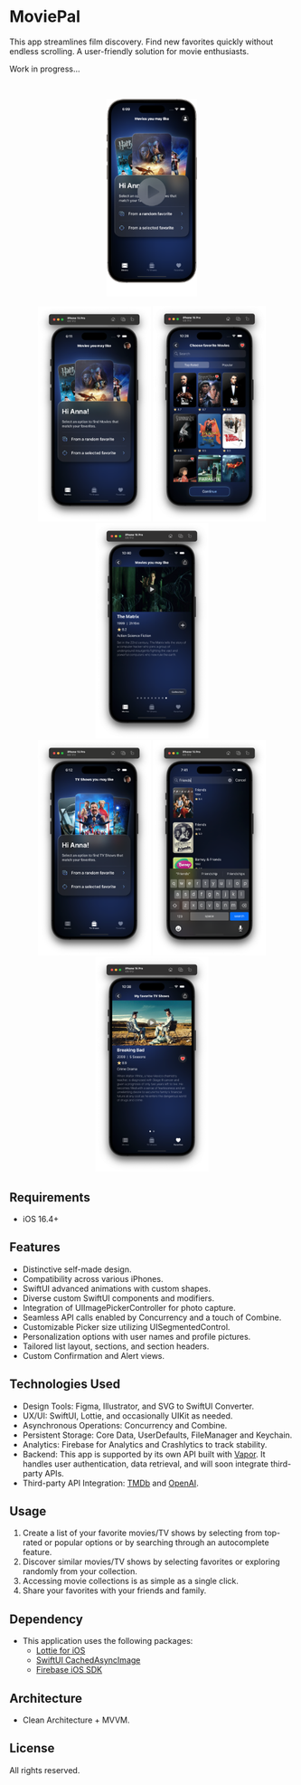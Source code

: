 # MoviePal

This app streamlines film discovery. Find new favorites quickly without endless scrolling. A user-friendly solution for movie enthusiasts.

Work in progress...

</br>
<p align="center">
<a href="https://www.youtube.com/watch?v=SwxxWZNulxk" target="_blank">
<img src="Resources/MoviePal-demo.png" alt="Demo" width="160" />
</a>
</p>

<p align="center">
<img src="Resources/Screenshot-020.png" width="200px">
<img src="Resources/Screenshot-002.png" width="200px">
<img src="Resources/Screenshot-028.png" width="200px">
<br />
<img src="Resources/Screenshot-021.png" width="200px">
<img src="Resources/Screenshot-007.png" width="200px">
<img src="Resources/Screenshot-026.png" width="200px">
</p>

## Requirements

* iOS 16.4+

## Features

* Distinctive self-made design.
* Compatibility across various iPhones.
* SwiftUI advanced animations with custom shapes.
* Diverse custom SwiftUI components and modifiers.
* Integration of UIImagePickerController for photo capture.
* Seamless API calls enabled by Concurrency and a touch of Combine.
* Customizable Picker size utilizing UISegmentedControl.
* Personalization options with user names and profile pictures.
* Tailored list layout, sections, and section headers.
* Custom Confirmation and Alert views.

## Technologies Used
* Design Tools: Figma, Illustrator, and SVG to SwiftUI Converter.
* UX/UI: SwiftUI, Lottie, and occasionally UIKit as needed.
* Asynchronous Operations: Concurrency and Combine.
* Persistent Storage: Core Data, UserDefaults, FileManager and Keychain.
* Analytics: Firebase for Analytics and Crashlytics to track stability.
* Backend: This app is supported by its own API built with [Vapor](https://github.com/vapor/vapor). It handles user authentication, data retrieval, and will soon integrate third-party APIs.
* Third-party API Integration: [TMDb](https://developer.themoviedb.org/reference/intro/getting-started) and [OpenAI](https://openai.com/product).

## Usage

1. Create a list of your favorite movies/TV shows by selecting from top-rated or popular options or by searching through an autocomplete feature.
2. Discover similar movies/TV shows by selecting favorites or exploring randomly from your collection.
3. Accessing movie collections is as simple as a single click.
4. Share your favorites with your friends and family.

## Dependency

* This application uses the following packages:
    * [Lottie for iOS](https://github.com/airbnb/lottie-ios)
    * [SwiftUI CachedAsyncImage](https://github.com/lorenzofiamingo/swiftui-cached-async-image)
    * [Firebase iOS SDK](https://github.com/firebase/firebase-ios-sdk)

## Architecture

* Clean Architecture + MVVM.

## License

All rights reserved.
